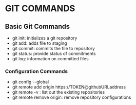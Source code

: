 # GIT COMMANDS
## Basic Git Commands

- git init: initializes a git repository
- git add: adds file to staging
- git commit: commits the file to repository
- git status: provide status of commitments
- git log: information on committed files

### Configuration Commands
- git config --global
- git remote add origin https://TOKEN@githubURLaddress
- git remote -v : list out the existing repositories
- git remote remove origin: remove repository configurations